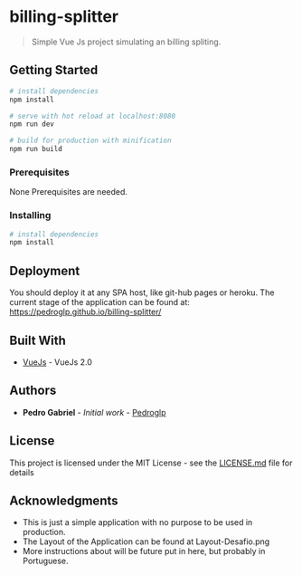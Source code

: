 # billing-splitter

> Simple Vue Js project simulating an billing spliting.

## Getting Started

``` bash
# install dependencies
npm install

# serve with hot reload at localhost:8080
npm run dev

# build for production with minification
npm run build
```

### Prerequisites

None Prerequisites are needed.

### Installing

``` bash
# install dependencies
npm install
```

## Deployment

You should deploy it at any SPA host, like git-hub pages or heroku.
The current stage of the application can be found at: https://pedroglp.github.io/billing-splitter/

## Built With

* [VueJs](https://vuejs.org/v2) - VueJs 2.0

## Authors

* **Pedro Gabriel** - *Initial work* - [Pedroglp](https://github.com/pedroglp)

## License

This project is licensed under the MIT License - see the [LICENSE.md](LICENSE.md) file for details

## Acknowledgments

* This is just a simple application with no purpose to be used in production.
* The Layout of the Application can be found at Layout-Desafio.png
* More instructions about will be future put in here, but probably in Portuguese.

